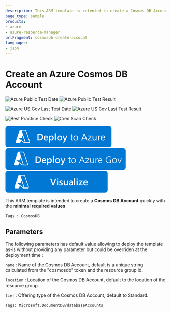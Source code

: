 ```yaml
---
description: This ARM template is intented to create a Cosmos DB Account quickly with the minimal required values
page_type: sample
products:
- azure
- azure-resource-manager
urlFragment: cosmosdb-create-account
languages:
- json
---
```

# Create an Azure Cosmos DB Account

![Azure Public Test Date](https://azurequickstartsservice.blob.core.windows.net/badges/quickstarts/microsoft.documentdb/cosmosdb-create-account/PublicLastTestDate.svg)
![Azure Public Test Result](https://azurequickstartsservice.blob.core.windows.net/badges/quickstarts/microsoft.documentdb/cosmosdb-create-account/PublicDeployment.svg)

![Azure US Gov Last Test Date](https://azurequickstartsservice.blob.core.windows.net/badges/quickstarts/microsoft.documentdb/cosmosdb-create-account/FairfaxLastTestDate.svg)
![Azure US Gov Last Test Result](https://azurequickstartsservice.blob.core.windows.net/badges/quickstarts/microsoft.documentdb/cosmosdb-create-account/FairfaxDeployment.svg)

![Best Practice Check](https://azurequickstartsservice.blob.core.windows.net/badges/quickstarts/microsoft.documentdb/cosmosdb-create-account/BestPracticeResult.svg)
![Cred Scan Check](https://azurequickstartsservice.blob.core.windows.net/badges/quickstarts/microsoft.documentdb/cosmosdb-create-account/CredScanResult.svg)

[![Deploy To Azure](https://raw.githubusercontent.com/Azure/azure-quickstart-templates/master/1-CONTRIBUTION-GUIDE/images/deploytoazure.svg?sanitize=true)](https://portal.azure.com/#create/Microsoft.Template/uri/https%3A%2F%2Fraw.githubusercontent.com%2FAzure%2Fazure-quickstart-templates%2Fmaster%2Fquickstarts%2Fmicrosoft.documentdb%2Fcosmosdb-create-account%2Fazuredeploy.json)
[![Deploy To Azure US Gov](https://raw.githubusercontent.com/Azure/azure-quickstart-templates/master/1-CONTRIBUTION-GUIDE/images/deploytoazuregov.svg?sanitize=true)](https://portal.azure.us/#create/Microsoft.Template/uri/https%3A%2F%2Fraw.githubusercontent.com%2FAzure%2Fazure-quickstart-templates%2Fmaster%2Fquickstarts%2Fmicrosoft.documentdb%2Fcosmosdb-create-account%2Fazuredeploy.json)
[![Visualize](https://raw.githubusercontent.com/Azure/azure-quickstart-templates/master/1-CONTRIBUTION-GUIDE/images/visualizebutton.svg?sanitize=true)](http://armviz.io/#/?load=https%3A%2F%2Fraw.githubusercontent.com%2FAzure%2Fazure-quickstart-templates%2Fmaster%2Fquickstarts%2Fmicrosoft.documentdb%2Fcosmosdb-create-account%2Fazuredeploy.json)

This ARM template is intended to create a **Cosmos DB Account** quickly with the **minimal required values**

`Tags : CosmosDB`

## Parameters
The following parameters has default value allowing to deploy the template as-is without providing any parameter but could be overriden at the deployment time :

`name` : Name of the Cosmos DB Account, default is a unique string calculated from the "cosmosdb" token and the resource group id.

`location` : Location of the Cosmos DB Account, default to the location of the resource group.

`tier` : Offering type of the Cosmos DB Account, default to Standard.

`Tags: Microsoft.DocumentDB/databaseAccounts`

